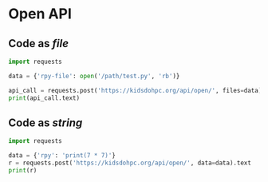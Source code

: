 # Open API

## Code as *file*

```python
import requests

data = {'rpy-file': open('/path/test.py', 'rb')}

api_call = requests.post('https://kidsdohpc.org/api/open/', files=data)
print(api_call.text)
```

## Code as *string*

```python
import requests

data = {'rpy': 'print(7 * 7)'}
r = requests.post('https://kidsdohpc.org/api/open/', data=data).text
print(r)
```